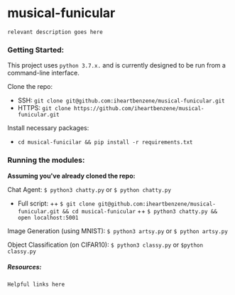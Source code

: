 # musical-funicular
`relevant description goes here`

### Getting Started:
This project uses `python 3.7.x.` and is currently designed to be run from a command-line interface.

Clone the repo:
+ SSH: `git clone git@github.com:iheartbenzene/musical-funicular.git`
+ HTTPS: `git clone https://github.com/iheartbenzene/musical-funicular.git`

Install necessary packages:
+ `cd musical-funicilar && pip install -r requirements.txt`

### Running the modules:
**Assuming you've already cloned the repo:**

Chat Agent: `$ python3 chatty.py` or `$ python chatty.py`
+ Full script:
  ++ `$ git clone git@github.com:iheartbenzene/musical-funicular.git && cd musical-funicular`
  ++ `$ python3 chatty.py && open localhost:5001`

Image Generation (using MNIST): `$ python3 artsy.py` or `$ python artsy.py`

Object Classification (on CIFAR10): `$ python3 classy.py` or `$python classy.py`


##### Resources:

`Helpful links here`

